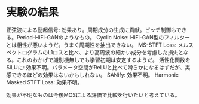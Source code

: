 # 実験の結果

正弦波による励起信号: 効果あり。周期成分の生成に貢献。ピッチ制御もできる。Period-HiFi-GANのようなもの。
Cyclic Noise: HiFi-GAN型のフィルターとは相性が悪いようだ。うまく周期性を抽出できない。
MS-STFT Loss: メルスペクトログラムのL1ロスと比べ、より高周波の細かい成分を考慮した損失となる。これのおかげで識別機無しでも学習初期は安定するようだ。
活性化関数をSiLUに: 効果不明。パラメータ空間がReLUと比べて滑らかになるはずだが、実感できるほどの効果はないかもしれない。
SANify: 効果不明。
Harmonic Masked STFT Loss: 効果不明。

効果が不明なものは今後MOSによる評価で比較を行いたいと考えている。